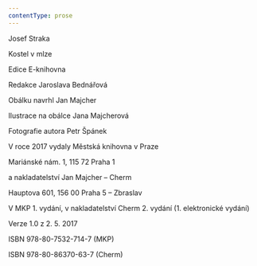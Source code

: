 ```yaml
---
contentType: prose
---
```


Josef Straka

Kostel v mlze

Edice E-knihovna

Redakce Jaroslava Bednářová

Obálku navrhl Jan Majcher

Ilustrace na obálce Jana Majcherová

Fotografie autora Petr Špánek

V roce 2017 vydaly Městská knihovna v Praze

Mariánské nám. 1, 115 72 Praha 1

a nakladatelství Jan Majcher – Cherm

Hauptova 601, 156 00 Praha 5 – Zbraslav

V MKP 1. vydání, v nakladatelství Cherm 2. vydání (1. elektronické vydání) 

Verze 1.0 z 2. 5. 2017

ISBN 978-80-7532-714-7 (MKP)

ISBN 978-80-86370-63-7 (Cherm)
